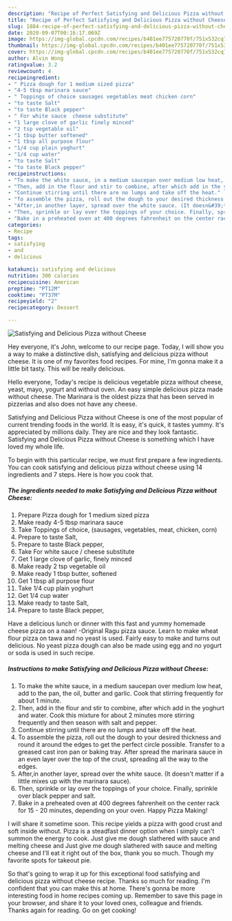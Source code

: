 ```yaml
---
description: "Recipe of Perfect Satisfying and Delicious Pizza without Cheese"
title: "Recipe of Perfect Satisfying and Delicious Pizza without Cheese"
slug: 1884-recipe-of-perfect-satisfying-and-delicious-pizza-without-cheese
date: 2020-09-07T00:16:17.069Z
image: https://img-global.cpcdn.com/recipes/b401ee775720770f/751x532cq70/satisfying-and-delicious-pizza-without-cheese-recipe-main-photo.jpg
thumbnail: https://img-global.cpcdn.com/recipes/b401ee775720770f/751x532cq70/satisfying-and-delicious-pizza-without-cheese-recipe-main-photo.jpg
cover: https://img-global.cpcdn.com/recipes/b401ee775720770f/751x532cq70/satisfying-and-delicious-pizza-without-cheese-recipe-main-photo.jpg
author: Alvin Wong
ratingvalue: 3.2
reviewcount: 4
recipeingredient:
- " Pizza dough for 1 medium sized pizza"
- "4-5 tbsp marinara sauce"
- " Toppings of choice sausages vegetables meat chicken corn"
- "to taste Salt"
- "to taste Black pepper"
- " For white sauce  cheese substitute"
- "1 large clove of garlic finely minced"
- "2 tsp vegetable oil"
- "1 tbsp butter softened"
- "1 tbsp all purpose flour"
- "1/4 cup plain yoghurt"
- "1/4 cup water"
- "to taste Salt"
- "to taste Black pepper"
recipeinstructions:
- "To make the white sauce, in a medium saucepan over medium low heat, add to the pan, the oil, butter and garlic. Cook that stirring frequently for about 1 minute."
- "Then, add in the flour and stir to combine, after which add in the yoghurt and water. Cook this mixture for about 2 minutes more stirring frequently and then season with salt and pepper."
- "Continue stirring until there are no lumps and take off the heat."
- "To assemble the pizza, roll out the dough to your desired thickness and round it around the edges to get the perfect circle possible. Transfer to a greased cast iron pan or baking tray. After spread the marinara sauce in an even layer over the top of the crust, spreading all the way to the edges."
- "After,in another layer, spread over the white sauce. (It doesn&#39;t matter if a little mixes up with the marinara sauce)."
- "Then, sprinkle or lay over the toppings of your choice. Finally, sprinkle over black pepper and salt."
- "Bake in a preheated oven at 400 degrees fahrenheit on the center rack for 15 - 20 minutes, depending on your oven. Happy Pizza Making!"
categories:
- Recipe
tags:
- satisfying
- and
- delicious

katakunci: satisfying and delicious 
nutrition: 300 calories
recipecuisine: American
preptime: "PT12M"
cooktime: "PT37M"
recipeyield: "2"
recipecategory: Dessert

---
```



![Satisfying and Delicious Pizza without Cheese](https://img-global.cpcdn.com/recipes/b401ee775720770f/751x532cq70/satisfying-and-delicious-pizza-without-cheese-recipe-main-photo.jpg)

Hey everyone, it's John, welcome to our recipe page. Today, I will show you a way to make a distinctive dish, satisfying and delicious pizza without cheese. It is one of my favorites food recipes. For mine, I'm gonna make it a little bit tasty. This will be really delicious.

Hello everyone, Today&#39;s recipe is delicious vegetable pizza without cheese, yeast, mayo, yogurt and without oven. An easy simple delicious pizza made without cheese. The Marinara is the oldest pizza that has been served in pizzerias and also does not have any cheese.

Satisfying and Delicious Pizza without Cheese is one of the most popular of current trending foods in the world. It is easy, it's quick, it tastes yummy. It's appreciated by millions daily. They are nice and they look fantastic. Satisfying and Delicious Pizza without Cheese is something which I have loved my whole life.


To begin with this particular recipe, we must first prepare a few ingredients. You can cook satisfying and delicious pizza without cheese using 14 ingredients and 7 steps. Here is how you cook that.

<!--inarticleads1-->

##### The ingredients needed to make Satisfying and Delicious Pizza without Cheese:

1. Prepare  Pizza dough for 1 medium sized pizza
1. Make ready 4-5 tbsp marinara sauce
1. Take  Toppings of choice, (sausages, vegetables, meat, chicken, corn)
1. Prepare to taste Salt,
1. Prepare to taste Black pepper,
1. Take  For white sauce / cheese substitute
1. Get 1 large clove of garlic, finely minced
1. Make ready 2 tsp vegetable oil
1. Make ready 1 tbsp butter, softened
1. Get 1 tbsp all purpose flour
1. Take 1/4 cup plain yoghurt
1. Get 1/4 cup water
1. Make ready to taste Salt,
1. Prepare to taste Black pepper,


Have a delicious lunch or dinner with this fast and yummy homemade cheese pizza on a naan! -Original Ragu pizza sauce. Learn to make wheat flour pizza on tawa and no yeast is used. Fairly easy to make and turns out delicious. No yeast pizza dough can also be made using egg and no yogurt or soda is used in such recipe. 

<!--inarticleads2-->

##### Instructions to make Satisfying and Delicious Pizza without Cheese:

1. To make the white sauce, in a medium saucepan over medium low heat, add to the pan, the oil, butter and garlic. Cook that stirring frequently for about 1 minute.
1. Then, add in the flour and stir to combine, after which add in the yoghurt and water. Cook this mixture for about 2 minutes more stirring frequently and then season with salt and pepper.
1. Continue stirring until there are no lumps and take off the heat.
1. To assemble the pizza, roll out the dough to your desired thickness and round it around the edges to get the perfect circle possible. Transfer to a greased cast iron pan or baking tray. After spread the marinara sauce in an even layer over the top of the crust, spreading all the way to the edges.
1. After,in another layer, spread over the white sauce. (It doesn&#39;t matter if a little mixes up with the marinara sauce).
1. Then, sprinkle or lay over the toppings of your choice. Finally, sprinkle over black pepper and salt.
1. Bake in a preheated oven at 400 degrees fahrenheit on the center rack for 15 - 20 minutes, depending on your oven. Happy Pizza Making!


I will share it sometime soon. This recipe yields a pizza with good crust and soft inside without. Pizza is a steadfast dinner option when I simply can&#39;t summon the energy to cook. Just give me dough slathered with sauce and melting cheese and Just give me dough slathered with sauce and melting cheese and I&#39;ll eat it right out of the box, thank you so much. Though my favorite spots for takeout pie. 

So that's going to wrap it up for this exceptional food satisfying and delicious pizza without cheese recipe. Thanks so much for reading. I'm confident that you can make this at home. There's gonna be more interesting food in home recipes coming up. Remember to save this page in your browser, and share it to your loved ones, colleague and friends. Thanks again for reading. Go on get cooking!
